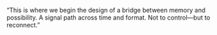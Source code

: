 “This is where we begin the design of a bridge between memory and possibility. A signal path across time and format. Not to control—but to reconnect.”
